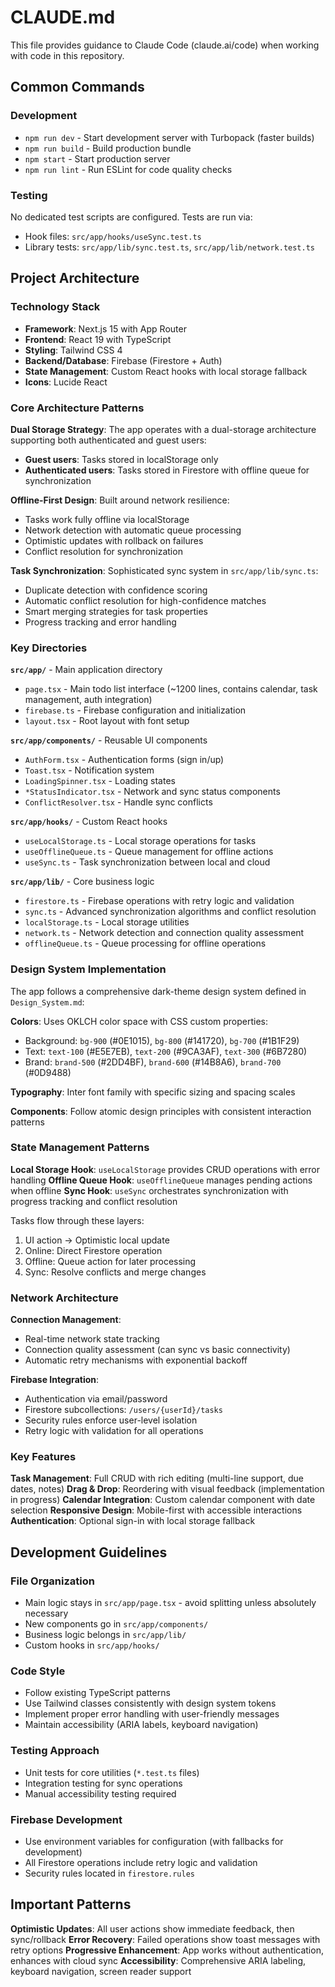 # CLAUDE.md

This file provides guidance to Claude Code (claude.ai/code) when working with code in this repository.

## Common Commands

### Development
- `npm run dev` - Start development server with Turbopack (faster builds)
- `npm run build` - Build production bundle
- `npm start` - Start production server
- `npm run lint` - Run ESLint for code quality checks

### Testing
No dedicated test scripts are configured. Tests are run via:
- Hook files: `src/app/hooks/useSync.test.ts`
- Library tests: `src/app/lib/sync.test.ts`, `src/app/lib/network.test.ts`

## Project Architecture

### Technology Stack
- **Framework**: Next.js 15 with App Router
- **Frontend**: React 19 with TypeScript
- **Styling**: Tailwind CSS 4
- **Backend/Database**: Firebase (Firestore + Auth)
- **State Management**: Custom React hooks with local storage fallback
- **Icons**: Lucide React

### Core Architecture Patterns

**Dual Storage Strategy**: The app operates with a dual-storage architecture supporting both authenticated and guest users:
- **Guest users**: Tasks stored in localStorage only
- **Authenticated users**: Tasks stored in Firestore with offline queue for synchronization

**Offline-First Design**: Built around network resilience:
- Tasks work fully offline via localStorage
- Network detection with automatic queue processing
- Optimistic updates with rollback on failures
- Conflict resolution for synchronization

**Task Synchronization**: Sophisticated sync system in `src/app/lib/sync.ts`:
- Duplicate detection with confidence scoring
- Automatic conflict resolution for high-confidence matches
- Smart merging strategies for task properties
- Progress tracking and error handling

### Key Directories

**`src/app/`** - Main application directory
- `page.tsx` - Main todo list interface (~1200 lines, contains calendar, task management, auth integration)
- `firebase.ts` - Firebase configuration and initialization
- `layout.tsx` - Root layout with font setup

**`src/app/components/`** - Reusable UI components
- `AuthForm.tsx` - Authentication forms (sign in/up)
- `Toast.tsx` - Notification system
- `LoadingSpinner.tsx` - Loading states
- `*StatusIndicator.tsx` - Network and sync status components
- `ConflictResolver.tsx` - Handle sync conflicts

**`src/app/hooks/`** - Custom React hooks
- `useLocalStorage.ts` - Local storage operations for tasks
- `useOfflineQueue.ts` - Queue management for offline actions
- `useSync.ts` - Task synchronization between local and cloud

**`src/app/lib/`** - Core business logic
- `firestore.ts` - Firebase operations with retry logic and validation
- `sync.ts` - Advanced synchronization algorithms and conflict resolution
- `localStorage.ts` - Local storage utilities
- `network.ts` - Network detection and connection quality assessment
- `offlineQueue.ts` - Queue processing for offline operations

### Design System Implementation

The app follows a comprehensive dark-theme design system defined in `Design_System.md`:

**Colors**: Uses OKLCH color space with CSS custom properties:
- Background: `bg-900` (#0E1015), `bg-800` (#141720), `bg-700` (#1B1F29)
- Text: `text-100` (#E5E7EB), `text-200` (#9CA3AF), `text-300` (#6B7280)
- Brand: `brand-500` (#2DD4BF), `brand-600` (#14B8A6), `brand-700` (#0D9488)

**Typography**: Inter font family with specific sizing and spacing scales

**Components**: Follow atomic design principles with consistent interaction patterns

### State Management Patterns

**Local Storage Hook**: `useLocalStorage` provides CRUD operations with error handling
**Offline Queue Hook**: `useOfflineQueue` manages pending actions when offline
**Sync Hook**: `useSync` orchestrates synchronization with progress tracking and conflict resolution

Tasks flow through these layers:
1. UI action → Optimistic local update
2. Online: Direct Firestore operation
3. Offline: Queue action for later processing
4. Sync: Resolve conflicts and merge changes

### Network Architecture

**Connection Management**: 
- Real-time network state tracking
- Connection quality assessment (can sync vs basic connectivity)
- Automatic retry mechanisms with exponential backoff

**Firebase Integration**:
- Authentication via email/password
- Firestore subcollections: `/users/{userId}/tasks`
- Security rules enforce user-level isolation
- Retry logic with validation for all operations

### Key Features

**Task Management**: Full CRUD with rich editing (multi-line support, due dates, notes)
**Drag & Drop**: Reordering with visual feedback (implementation in progress)
**Calendar Integration**: Custom calendar component with date selection
**Responsive Design**: Mobile-first with accessible interactions
**Authentication**: Optional sign-in with local storage fallback

## Development Guidelines

### File Organization
- Main logic stays in `src/app/page.tsx` - avoid splitting unless absolutely necessary
- New components go in `src/app/components/`
- Business logic belongs in `src/app/lib/`
- Custom hooks in `src/app/hooks/`

### Code Style
- Follow existing TypeScript patterns
- Use Tailwind classes consistently with design system tokens
- Implement proper error handling with user-friendly messages
- Maintain accessibility (ARIA labels, keyboard navigation)

### Testing Approach
- Unit tests for core utilities (`*.test.ts` files)
- Integration testing for sync operations
- Manual accessibility testing required

### Firebase Development
- Use environment variables for configuration (with fallbacks for development)
- All Firestore operations include retry logic and validation
- Security rules located in `firestore.rules`

## Important Patterns

**Optimistic Updates**: All user actions show immediate feedback, then sync/rollback
**Error Recovery**: Failed operations show toast messages with retry options
**Progressive Enhancement**: App works without authentication, enhances with cloud sync
**Accessibility**: Comprehensive ARIA labeling, keyboard navigation, screen reader support